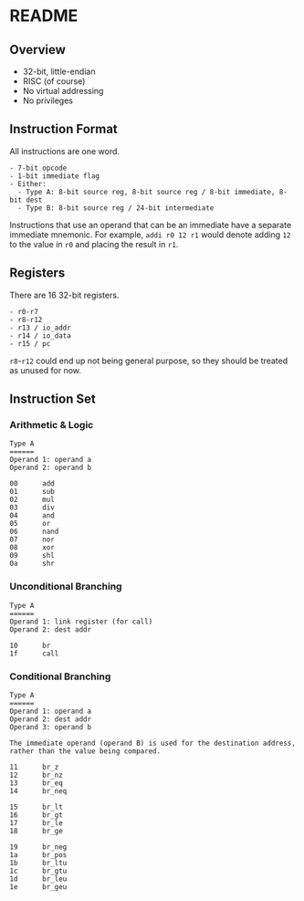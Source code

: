 # README

## Overview

- 32-bit, little-endian
- RISC (of course)
- No virtual addressing
- No privileges

## Instruction Format

All instructions are one word.

    - 7-bit opcode
    - 1-bit immediate flag
    - Either:
      - Type A: 8-bit source reg, 8-bit source reg / 8-bit immediate, 8-bit dest
      - Type B: 8-bit source reg / 24-bit intermediate

Instructions that use an operand that can be an immediate have a separate immediate mnemonic. For example, `addi r0 12 r1` would denote adding `12` to the value in `r0` and placing the result in `r1`.

## Registers

There are 16 32-bit registers.

    - r0-r7
    - r8-r12
    - r13 / io_addr
    - r14 / io_data
    - r15 / pc

`r8`-`r12` could end up not being general purpose, so they should be treated as unused for now.

## Instruction Set

### Arithmetic & Logic

    Type A
    ======
    Operand 1: operand a
    Operand 2: operand b

    00      add
    01      sub
    02      mul
    03      div
    04      and
    05      or
    06      nand
    07      nor
    08      xor
    09      shl
    0a      shr

### Unconditional Branching

    Type A
    ======
    Operand 1: link register (for call)
    Operand 2: dest addr

    10      br
    1f      call

### Conditional Branching

    Type A
    ======
    Operand 1: operand a
    Operand 2: dest addr
    Operand 3: operand b

    The immediate operand (operand B) is used for the destination address, rather than the value being compared.

    11      br_z
    12      br_nz
    13      br_eq
    14      br_neq

    15      br_lt
    16      br_gt
    17      br_le
    18      br_ge

    19      br_neg
    1a      br_pos
    1b      br_ltu
    1c      br_gtu
    1d      br_leu
    1e      br_geu
